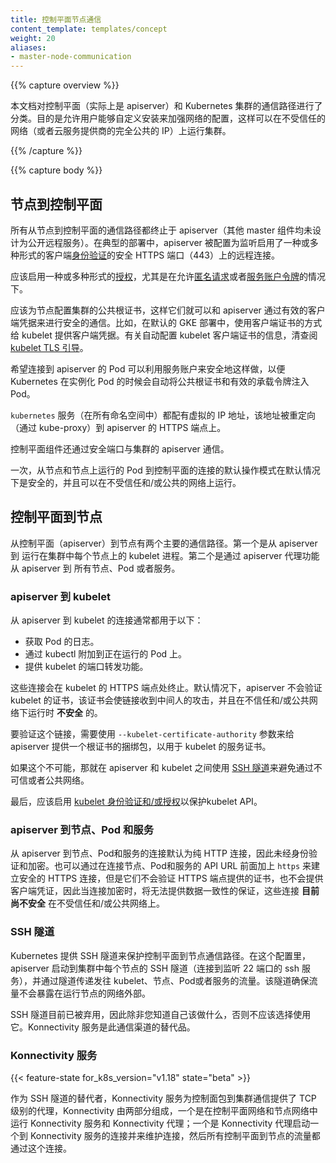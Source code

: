 ```yaml
---
title: 控制平面节点通信
content_template: templates/concept
weight: 20
aliases:
- master-node-communication
---
```


{{% capture overview %}}

<!--
This document catalogs the communication paths between the control plane (really the apiserver) and the Kubernetes cluster. The intent is to allow users to customize their installation to harden the network configuration such that the cluster can be run on an untrusted network (or on fully public IPs on a cloud provider).
-->
本文档对控制平面（实际上是 apiserver）和 Kubernetes 集群的通信路径进行了分类。目的是允许用户能够自定义安装来加强网络的配置，这样可以在不受信任的网络（或者云服务提供商的完全公共的 IP）上运行集群。

{{% /capture %}}

{{% capture body %}}

<!--
## Node to Control Plane
All communication paths from the nodes to the control plane terminate at the apiserver (none of the other master components are designed to expose remote services). In a typical deployment, the apiserver is configured to listen for remote connections on a secure HTTPS port (443) with one or more forms of client [authentication](/docs/reference/access-authn-authz/authentication/) enabled.
One or more forms of [authorization](/docs/reference/access-authn-authz/authorization/) should be enabled, especially if [anonymous requests](/docs/reference/access-authn-authz/authentication/#anonymous-requests) or [service account tokens](/docs/reference/access-authn-authz/authentication/#service-account-tokens) are allowed.

Nodes should be provisioned with the public root certificate for the cluster such that they can connect securely to the apiserver along with valid client credentials. For example, on a default GKE deployment, the client credentials provided to the kubelet are in the form of a client certificate. See [kubelet TLS bootstrapping](/docs/reference/command-line-tools-reference/kubelet-tls-bootstrapping/) for automated provisioning of kubelet client certificates.
-->
## 节点到控制平面

所有从节点到控制平面的通信路径都终止于 apiserver（其他 master 组件均未设计为公开远程服务）。在典型的部署中，apiserver 被配置为监听启用了一种或多种形式的客户端[身份验证](/docs/reference/access-authn-authz/authentication/)的安全 HTTPS 端口（443）上的远程连接。

应该启用一种或多种形式的[授权](/docs/reference/access-authn-authz/authorization/)，尤其是在允许[匿名请求](/docs/reference/access-authn-authz/authentication/#anonymous-requests)或者[服务账户令牌](/docs/reference/access-authn-authz/authentication/#service-account-tokens)的情况下。

应该为节点配置集群的公共根证书，这样它们就可以和 apiserver 通过有效的客户端凭据来进行安全的通信。比如，在默认的 GKE 部署中，使用客户端证书的方式给 kubelet 提供客户端凭据。有关自动配置 kubelet 客户端证书的信息，清查阅 [kubelet TLS 引导](/docs/reference/command-line-tools-reference/kubelet-tls-bootstrapping/)。

<!--
Pods that wish to connect to the apiserver can do so securely by leveraging a service account so that Kubernetes will automatically inject the public root certificate and a valid bearer token into the pod when it is instantiated.
The `kubernetes` service (in all namespaces) is configured with a virtual IP address that is redirected (via kube-proxy) to the HTTPS endpoint on the apiserver.

The control plane components also communicate with the cluster apiserver over the secure port.

As a result, the default operating mode for connections from the nodes and pods running on the nodes to the control plane is secured by default and can run over untrusted and/or public networks.
-->
希望连接到 apiserver 的 Pod 可以利用服务账户来安全地这样做，以便 Kubernetes 在实例化 Pod 的时候会自动将公共根证书和有效的承载令牌注入 Pod。

`kubernetes` 服务（在所有命名空间中）都配有虚拟的 IP 地址，该地址被重定向（通过 kube-proxy）到 apiserver 的 HTTPS 端点上。

控制平面组件还通过安全端口与集群的 apiserver 通信。

一次，从节点和节点上运行的 Pod 到控制平面的连接的默认操作模式在默认情况下是安全的，并且可以在不受信任和/或公共的网络上运行。

<!--
## Control Plane to node
There are two primary communication paths from the control plane (apiserver) to the nodes. The first is from the apiserver to the kubelet process which runs on each node in the cluster. The second is from the apiserver to any node, pod, or service through the apiserver's proxy functionality.
-->
## 控制平面到节点

从控制平面（apiserver）到节点有两个主要的通信路径。第一个是从 apiserver 到 运行在集群中每个节点上的 kubelet 进程。第二个是通过 apiserver 代理功能从 apiserver 到 所有节点、Pod 或者服务。

<!--
### apiserver to kubelet
The connections from the apiserver to the kubelet are used for:

* Fetching logs for pods.
* Attaching (through kubectl) to running pods.
* Providing the kubelet's port-forwarding functionality.

These connections terminate at the kubelet's HTTPS endpoint. By default, the apiserver does not verify the kubelet's serving certificate, which makes the connection subject to man-in-the-middle attacks, and **unsafe** to run over untrusted and/or public networks.

To verify this connection, use the `--kubelet-certificate-authority` flag to provide the apiserver with a root certificate bundle to use to verify the kubelet's serving certificate.

If that is not possible, use [SSH tunneling](/docs/concepts/architecture/master-node-communication/#ssh-tunnels) between the apiserver and kubelet if required to avoid connecting over an
untrusted or public network.

Finally, [Kubelet authentication and/or authorization](/docs/admin/kubelet-authentication-authorization/) should be enabled to secure the kubelet API.
-->
### apiserver 到 kubelet

从 apiserver 到 kubelet 的连接通常都用于以下：

* 获取 Pod 的日志。
* 通过 kubectl 附加到正在运行的 Pod 上。
* 提供 kubelet 的端口转发功能。

这些连接会在 kubelet 的 HTTPS 端点处终止。默认情况下，apiserver 不会验证 kubelet 的证书，该证书会使链接收到中间人的攻击，并且在不信任和/或公共网络下运行时 **不安全** 的。

要验证这个链接，需要使用 `--kubelet-certificate-authority` 参数来给 apiserver 提供一个根证书的捆绑包，以用于 kubelet 的服务证书。

如果这个不可能，那就在 apiserver 和 kubelet 之间使用 [SSH 隧道](/docs/concepts/architecture/master-node-communication/#ssh-tunnels)来避免通过不可信或者公共网络。

最后，应该启用 [kubelet 身份验证和/或授权](/docs/admin/kubelet-authentication-authorization/)以保护kubelet API。

<!--
### apiserver to nodes, pods, and services

The connections from the apiserver to a node, pod, or service default to plain HTTP connections and are therefore neither authenticated nor encrypted. They can be run over a secure HTTPS connection by prefixing `https:` to the node, pod, or service name in the API URL, but they will not validate the certificate provided by the HTTPS endpoint nor provide client credentials so while the connection will be encrypted, it will not provide any guarantees of integrity. These connections **are not currently safe** to run over untrusted and/or public networks.
-->
### apiserver 到节点、Pod 和服务

从 apiserver 到节点、Pod和服务的连接默认为纯 HTTP 连接，因此未经身份验证和加密。也可以通过在连接节点、Pod和服务的 API URL 前面加上 `https` 来建立安全的 HTTPS 连接，但是它们不会验证 HTTPS 端点提供的证书，也不会提供客户端凭证，因此当连接加密时，将无法提供数据一致性的保证，这些连接 **目前尚不安全** 在不受信任和/或公共网络上。

<!--
### SSH tunnels

Kubernetes supports SSH tunnels to protect the control plane to nodes communication paths. In this configuration, the apiserver initiates an SSH tunnel to each node in the cluster (connecting to the ssh server listening on port 22) and passes all traffic destined for a kubelet, node, pod, or service through the tunnel.
This tunnel ensures that the traffic is not exposed outside of the network in which the nodes are running.

SSH tunnels are currently deprecated so you shouldn't opt to use them unless you know what you are doing. The Konnectivity service is a replacement for this communication channel.
-->
### SSH 隧道

Kubernetes 提供 SSH 隧道来保护控制平面到节点通信路径。在这个配置里，apiserver 启动到集群中每个节点的 SSH 隧道（连接到监听 22 端口的 ssh 服务），并通过隧道传递发往 kubelet、节点、Pod或者服务的流量。该隧道确保流量不会暴露在运行节点的网络外部。

SSH 隧道目前已被弃用，因此除非您知道自己该做什么，否则不应该选择使用它。Konnectivity 服务是此通信渠道的替代品。

<!--
### Konnectivity service
{{< feature-state for_k8s_version="v1.18" state="beta" >}}

As a replacement to the SSH tunnels, the Konnectivity service provides TCP level proxy for the control plane to Cluster communication. The Konnectivity consists of two parts, the Konnectivity server and the Konnectivity agents, running in the control plane network and the nodes network respectively. The Konnectivity agents initiate connections to the Konnectivity server and maintain the connections.
All control plane to nodes traffic then goes through these connections.

See [Konnectivity Service Setup](/docs/tasks/setup-konnectivity/) on how to set it up in your cluster.
-->
### Konnectivity 服务
{{< feature-state for_k8s_version="v1.18" state="beta" >}}

作为 SSH 隧道的替代者，Konnectivity 服务为控制面包到集群通信提供了 TCP 级别的代理，Konnectivity 由两部分组成，一个是在控制平面网络和节点网络中运行 Konnectivity 服务和 Konnectivity 代理；一个是 Konnectivity 代理启动一个到 Konnectivity 服务的连接并来维护连接，然后所有控制平面到节点的流量都通过这个连接。